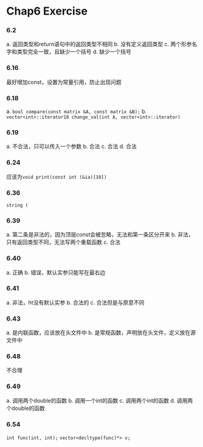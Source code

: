 # Chap6 Exercise

### 6.2
a. 返回类型和return语句中的返回类型不相同
b. 没有定义返回类型
c. 两个形参名字和类型完全一致，且缺少一个括号
d. 缺少一个括号

### 6.16
最好增加const，设置为常量引用，防止出现问题

### 6.18
a. `bool compare(const matrix &A, const matrix &B);`
b. `vector<int>::iterator18 change_val(int A, vector<int>::iterator)`

### 6.19
a. 不合法，只可以传入一个参数
b. 合法
c. 合法
d. 合法

### 6.24
应该为`void print(const int (&ia)[10])`

### 6.36
`string (`

### 6.39
a. 第二条是非法的，因为顶层const会被忽略，无法和第一条区分开来
b. 非法，只有返回类型不同，无法写两个重载函数
c. 合法

### 6.40
a. 正确
b. 错误，默认实参只能写在最右边

### 6.41
a. 非法，ht没有默认实参
b. 合法的
c. 合法但是与原意不同

### 6.43
a. 是内联函数，应该放在头文件中
b. 是常规函数，声明放在头文件，定义放在源文件中

### 6.48
不合理

### 6.49
a. 调用两个double的函数
b. 调用一个int的函数
c. 调用两个int的函数
d. 调用两个double的函数

### 6.54
`int func(int, int);`
`vector<decltype(func)*> v;`